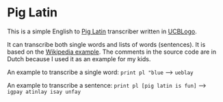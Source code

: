 # Pig Latin

This is a simple English to [Pig Latin](https://en.wikipedia.org/wiki/Pig_Latin) transcriber written in [UCBLogo](https://en.wikipedia.org/wiki/UCBLogo).

It can transcribe both single words and lists of words (sentences). It is based on the [Wikipedia example](https://en.wikipedia.org/wiki/UCBLogo#Transcribe_a_sentence_into_Pig_latin_example). The comments in the source code are in Dutch because I used it as an example for my kids.

An example to transcribe a single word:
`print pl "blue` --> `ueblay`

An example to transcribe a sentence:
`print pl [pig latin is fun]` --> `igpay atinlay isay unfay`
